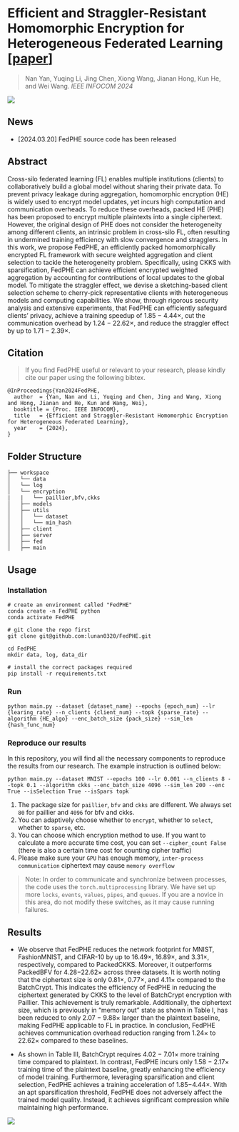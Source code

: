 # Efficient and Straggler-Resistant Homomorphic Encryption for Heterogeneous Federated Learning [[paper](https://liyuqingwhu.github.io/lyq/papers/INFOCOM2024-yan.pdf)]

> Nan Yan, Yuqing Li, Jing Chen, Xiong Wang, Jianan Hong, Kun He, and Wei Wang. *IEEE INFOCOM 2024* 

![](https://cdn.jsdelivr.net/gh/lunan0320/pics@main/images/202403/image-20240320201923223.png)

## News 

- [2024.03.20] FedPHE source code has been released

## Abstract

Cross-silo federated learning (FL) enables multiple institutions (clients) to collaboratively build a global model without sharing their private data. To prevent privacy leakage during aggregation, homomorphic encryption (HE) is widely used to encrypt model updates, yet incurs high computation and communication overheads. To reduce these overheads, packed HE (PHE) has been proposed to encrypt multiple plaintexts into a single ciphertext. However, the original design of PHE does not consider the heterogeneity among different clients, an intrinsic problem in cross-silo FL, often resulting in undermined training efficiency with slow convergence and stragglers. In this work, we propose FedPHE, an efficiently packed homomorphically encrypted FL framework with secure weighted aggregation and client selection to tackle the heterogeneity problem. Specifically, using CKKS with sparsification, FedPHE can achieve efficient encrypted weighted aggregation by accounting for contributions of local updates to the global model. To mitigate the straggler effect, we devise a sketching-based client selection scheme to cherry-pick representative clients with heterogeneous models and computing capabilities. We show, through rigorous security analysis and extensive experiments, that FedPHE can efficiently safeguard clients’ privacy, achieve a training speedup of 1.85 − 4.44×, cut the communication overhead by 1.24 − 22.62×, and reduce the straggler effect by up to 1.71 − 2.39×.

## Citation

> If you find FedPHE useful or relevant to your research, please kindly cite our paper using the following bibtex.

```
@InProceedings{Yan2024FedPHE,
  author  = {Yan, Nan and Li, Yuqing and Chen, Jing and Wang, Xiong and Hong, Jianan and He, Kun and Wang, Wei},
  booktitle = {Proc. IEEE INFOCOM},
  title   = {Efficient and Straggler-Resistant Homomorphic Encryption for Heterogeneous Federated Learning},
  year    = {2024},
}
```

## Folder Structure

```
├── workspace  
│   └── data
│   └── log
│   └── encryption  
|   |   └── paillier,bfv,ckks
│   ├── models  
│   ├── utils  
│   │   └── dataset 
│   │   └── min_hash 
│   ├── client  
│   ├── server    
│   ├── fed
│   ├── main
```

## Usage

### Installation

```
# create an environment called "FedPHE"
conda create -n FedPHE python
conda activate FedPHE

# git clone the repo first
git clone git@github.com:lunan0320/FedPHE.git

cd FedPHE
mkdir data, log, data_dir

# install the correct packages required
pip install -r requirements.txt
```

### Run

```
python main.py --dataset {dataset_name} --epochs {epoch_num} --lr {learing_rate} --n_clients {client_num} --topk {sparse_rate} --algorithm {HE_algo} --enc_batch_size {pack_size} --sim_len {hash_func_num} 
```

### Reproduce our results

In this repository, you will find all the necessary components to reproduce the results from our research. The example instruction is outlined below:

```
python main.py --dataset MNIST --epochs 100 --lr 0.001 --n_clients 8 --topk 0.1 --algorithm ckks --enc_batch_size 4096 --sim_len 200 --enc True --isSelection True --isSpars topk
```

1. The package size for `paillier`, `bfv` and `ckks` are different. We always set `80` for paillier and `4096` for bfv and ckks. 
2. You can adaptively choose whether to `encrypt`, whether to `select`, whether to `sparse`, etc.
3. You can choose which encryption method to use. If you want to calculate a more accurate time cost, you can set `--cipher_count False` (there is also a certain time cost for counting cipher traffic)
4. Please make sure your `GPU` has enough memory, `inter-process communication` ciphertext may cause `memory overflow`

> Note: In order to communicate and synchronize between processes, the code uses the `torch.multiprocessing` library. We have set up more `locks`, `events`, `values`, `pipes`, and `queues`. If you are a novice in this area, do not modify these switches, as it may cause running failures.

## Results

- We observe that FedPHE reduces the network footprint for MNIST, FashionMNIST, and CIFAR-10 by up to 16.49×, 16.89×, and 3.31×, respectively, compared to PackedCKKS. Moreover, it outperforms PackedBFV for 4.28−22.62× across three datasets. It is worth noting that the ciphertext size is only 0.81×, 0.77×, and 4.11× compared to the BatchCrypt. This indicates the efficiency of FedPHE in reducing the ciphertext generated by CKKS to the level of BatchCrypt encryption with Paillier. This achievement is truly remarkable. Additionally, the ciphertext size, which is previously in “memory out” state as shown in Table I, has been reduced to only 2.07 − 9.88× larger than the plaintext baseline, making FedPHE applicable to FL in practice. In conclusion, FedPHE achieves communication overhead reduction ranging from 1.24× to 22.62× compared to these baselines.

-  As shown in Table III, BatchCrypt requires 4.02 − 7.01× more training time compared to plaintext. In contrast, FedPHE incurs only 1.58 − 2.17× training time of the plaintext baseline, greatly enhancing the efficiency of model training. Furthermore, leveraging sparsification and client selection, FedPHE achieves a training acceleration of 1.85−4.44×. With an apt sparsification threshold, FedPHE does not adversely affect the trained model quality. Instead, it achieves significant compression while maintaining high performance.

![](https://cdn.jsdelivr.net/gh/lunan0320/pics@main/images/202403/image-20240320222216046.png)





